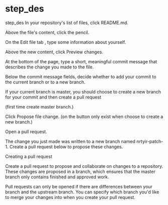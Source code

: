 # step_des
step_des
In your repository's list of files, click README.md. 

Above the file's content, click the pencil.

On the Edit file tab , type some information about yourself. 

Above the new content, click Preview changes.


At the bottom of the page, type a short, meaningful commit message that describes the change you made to the file. 

Below the commit message fields, decide whether to add your commit to the current branch or to a new branch. 

If your current branch is master, you should choose to create a new branch for your commit and then create a pull request

(first time create master branch.)

Click Propose file change. (on the button only exist when choose to create a new branch.)

Open a pull request.

The change you just made was written to a new branch named nrtyir-patch-1. Create a pull request below to propose these changes.

Creating a pull request

Create a pull request to propose and collaborate on changes to a repository. These changes are proposed in a branch, which ensures that the master branch only contains finished and approved work.

Pull requests can only be opened if there are differences between your branch and the upstream branch. You can specify which branch you'd like to merge your changes into when you create your pull request.

